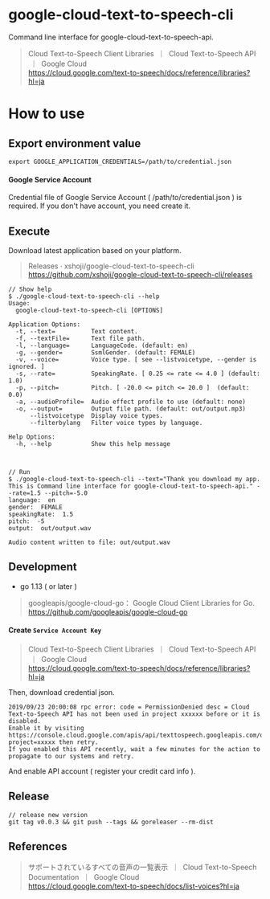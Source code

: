 # google-cloud-text-to-speech-cli

Command line interface for google-cloud-text-to-speech-api.

> Cloud Text-to-Speech Client Libraries  ｜  Cloud Text-to-Speech API  ｜  Google Cloud  
> https://cloud.google.com/text-to-speech/docs/reference/libraries?hl=ja

# How to use

## Export environment value

```
export GOOGLE_APPLICATION_CREDENTIALS=/path/to/credential.json
```

#### Google Service Account

Credential file of Google Service Account ( /path/to/credential.json ) is required.
If you don't have account, you need create it.


## Execute

Download latest application based on your platform.

> Releases · xshoji/google-cloud-text-to-speech-cli  
> https://github.com/xshoji/google-cloud-text-to-speech-cli/releases

```
// Show help
$ ./google-cloud-text-to-speech-cli --help
Usage:
  google-cloud-text-to-speech-cli [OPTIONS]

Application Options:
  -t, --text=          Text content.
  -f, --textFile=      Text file path.
  -l, --language=      LanguageCode. (default: en)
  -g, --gender=        SsmlGender. (default: FEMALE)
  -v, --voice=         Voice type. [ see --listvoicetype, --gender is ignored. ]
  -s, --rate=          SpeakingRate. [ 0.25 <= rate <= 4.0 ] (default: 1.0)
  -p, --pitch=         Pitch. [ -20.0 <= pitch <= 20.0 ]  (default: 0.0)
  -a, --audioProfile=  Audio effect profile to use (default: none)
  -o, --output=        Output file path. (default: out/output.mp3)
      --listvoicetype  Display voice types.
      --filterbylang   Filter voice types by language.

Help Options:
  -h, --help           Show this help message  



// Run
$ ./google-cloud-text-to-speech-cli --text="Thank you download my app. This is Command line interface for google-cloud-text-to-speech-api." --rate=1.5 --pitch=-5.0
language:  en
gender:  FEMALE
speakingRate:  1.5
pitch:  -5
output:  out/output.wav

Audio content written to file: out/output.wav
```

## Development

- go 1.13 ( or later )

> googleapis/google-cloud-go： Google Cloud Client Libraries for Go.  
> https://github.com/googleapis/google-cloud-go

#### Create `Service Account Key`

> Cloud Text-to-Speech Client Libraries  ｜  Cloud Text-to-Speech API  ｜  Google Cloud  
> https://cloud.google.com/text-to-speech/docs/reference/libraries?hl=ja

Then, download credential json.

```
2019/09/23 20:00:08 rpc error: code = PermissionDenied desc = Cloud Text-to-Speech API has not been used in project xxxxxx before or it is disabled. 
Enable it by visiting https://console.cloud.google.com/apis/api/texttospeech.googleapis.com/overview?project=xxxxx then retry. 
If you enabled this API recently, wait a few minutes for the action to propagate to our systems and retry.
```

And enable API account ( register your credit card info ).

## Release

```
// release new version
git tag v0.0.3 && git push --tags && goreleaser --rm-dist
```

## References

> サポートされているすべての音声の一覧表示  ｜  Cloud Text-to-Speech Documentation  ｜  Google Cloud  
> https://cloud.google.com/text-to-speech/docs/list-voices?hl=ja